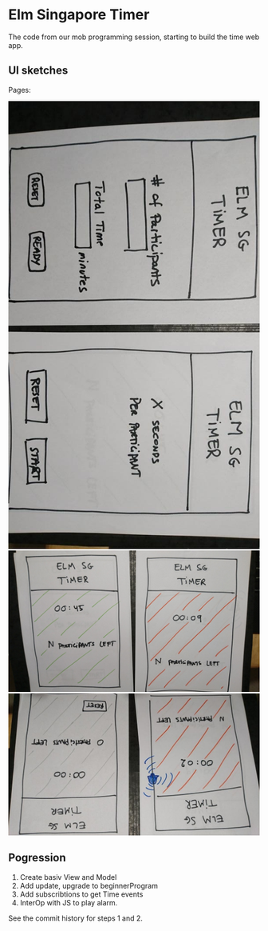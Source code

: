 # Elm Singapore Timer

The code from our mob programming session, starting to build the time web app.

## UI sketches
Pages:

![Setup and Ready](/sketches/sketches-1-and-2.jpg?raw=true "Setup and Ready")
![Running Green and Red](sketches/sketches-3-and-4.jpg?raw=true "Running Green and Red")
![Running Alarm and End](sketches/sketches-5-and-6.jpg?raw=true "Running Alarm and End")

## Pogression

  1. Create basiv View and Model
  2. Add update, upgrade to beginnerProgram
  3. Add subscribtions to get Time events
  4. InterOp with JS to play alarm.

See the commit history for steps 1 and 2.
